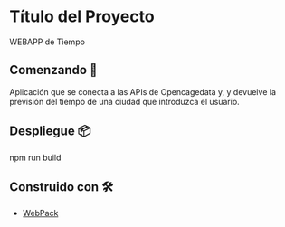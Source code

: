 # Título del Proyecto

WEBAPP de Tiempo

## Comenzando 🚀

Aplicación que se conecta a las APIs de Opencagedata y, y devuelve la previsión del tiempo de una ciudad que introduzca el usuario.

## Despliegue 📦

npm run build

## Construido con 🛠️

* [WebPack](https://webpack.js.org/guides/) 